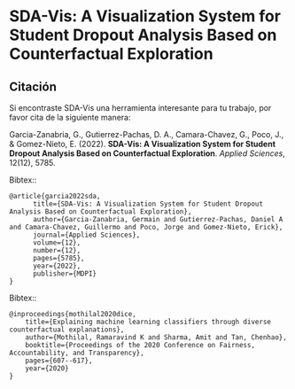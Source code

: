 SDA-Vis: A Visualization System for Student Dropout Analysis Based on Counterfactual Exploration
======================================================================










Citación
-------
Si encontraste SDA-Vis una herramienta interesante para tu trabajo, por favor cita de la siguiente manera:

Garcia-Zanabria, G., Gutierrez-Pachas, D. A., Camara-Chavez, G., Poco, J., & Gomez-Nieto, E. (2022). **SDA-Vis: A Visualization System for Student Dropout Analysis Based on Counterfactual Exploration**. *Applied Sciences*, 12(12), 5785.


Bibtex::

	@article{garcia2022sda,
		  title={SDA-Vis: A Visualization System for Student Dropout Analysis Based on Counterfactual Exploration},
		  author={Garcia-Zanabria, Germain and Gutierrez-Pachas, Daniel A and Camara-Chavez, Guillermo and Poco, Jorge and Gomez-Nieto, Erick},
		  journal={Applied Sciences},
		  volume={12},
		  number={12},
		  pages={5785},
		  year={2022},
		  publisher={MDPI}
	}

Bibtex::

	@inproceedings{mothilal2020dice,
  		title={Explaining machine learning classifiers through diverse counterfactual explanations},
  		author={Mothilal, Ramaravind K and Sharma, Amit and Tan, Chenhao},
  		booktitle={Proceedings of the 2020 Conference on Fairness, Accountability, and Transparency},
  		pages={607--617},
  		year={2020}
	}

